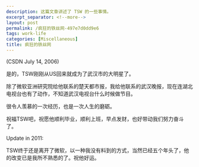 ```yaml
---
description: 这篇文章讲述了 TSW 的一些事情。
excerpt_separator: <!--more-->
layout: post
permalink: /疯狂的铁丝网-497e7d0dd9e6
tags: work-life
categories: [Miscellaneous]
title: 疯狂的铁丝网
---
```

(CSDN July 14, 2006)

是的，TSW刚刚从US回来就成为了武汉市的大明星了。
<!--more-->

除了微软亚洲研究院给他联系的楚天都市报，我给他联系的武汉晚报，现在连湖北电视台也有了动作，不知道武汉电视台什么时候做节目。

很令人羡慕的一次经历，也是一次人生的磨砺。

祝福TSW吧，祝愿他顺利毕业，顺利上班，早点发财，也好带动我们努力奋斗了。

Update in 2011:

TSW终于还是离开了微软，以一种我没有料到的方式，当然已经五个年头了，他的改变已是我所不熟悉的了。祝他好运。
